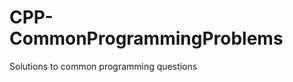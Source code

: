 CPP-CommonProgrammingProblems
=============================

Solutions to common programming questions
